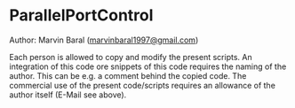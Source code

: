 # ParallelPortControl
Author: Marvin Baral (marvinbaral1997@gmail.com)

Each person is allowed to copy and modify the present scripts.
An integration of this code ore snippets of this code requires the naming of the author. This can be e.g. a comment behind the copied code.
The commercial use of the present code/scripts requires an allowance of the author itself (E-Mail see above).
